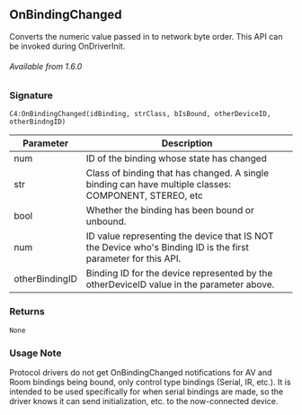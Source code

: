 ## OnBindingChanged

Converts the numeric value passed in to network byte order. This API can be invoked during OnDriverInit.

###### Available from 1.6.0

### Signature

`C4:OnBindingChanged(idBinding, strClass, bIsBound, otherDeviceID, otherBindngID) `


| Parameter | Description |
| --- | --- |
| num | ID of the binding whose state has changed |
| str | Class of binding that has changed. A single binding can have multiple classes: COMPONENT, STEREO, etc |
| bool | Whether the binding has been bound or unbound. |
| num | ID value representing the device that IS NOT the Device who's Binding ID is the first parameter for this API. |
| otherBindingID | Binding ID  for the device represented by the otherDeviceID value in the parameter above. |


### Returns

`None`


### Usage Note

Protocol drivers do not get OnBindingChanged notifications for AV and Room bindings being bound, only  control type bindings (Serial, IR, etc.). It is intended to be used specifically for when serial bindings are made, so the driver knows it can send initialization, etc. to the now-connected device.
